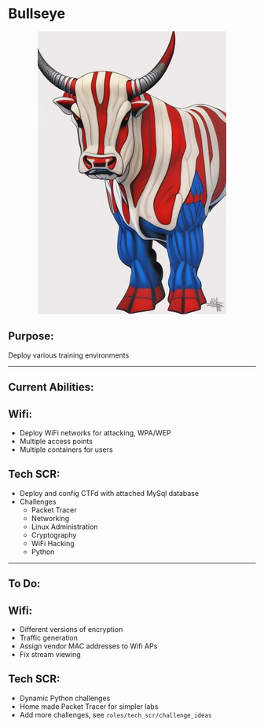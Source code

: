 # Bullseye
<p align="center" title="Hi">  <img src="images/bullseye.jpg" /> </p>


## Purpose:
Deploy various training environments

---
## Current Abilities:
## Wifi:
- Deploy WiFi networks for attacking, WPA/WEP
- Multiple access points
- Multiple containers for users
## Tech SCR:
- Deploy and config CTFd with attached MySql database
- Challenges
    - Packet Tracer
    - Networking
    - Linux Administration
    - Cryptography
    - WiFi Hacking
    - Python

---
## To Do:
## Wifi:
- Different versions of encryption
- Traffic generation
- Assign vendor MAC addresses to Wifi APs
- Fix stream viewing
## Tech SCR:
- Dynamic Python challenges
- Home made Packet Tracer for simpler labs
- Add more challenges, see `roles/tech_scr/challenge_ideas`
